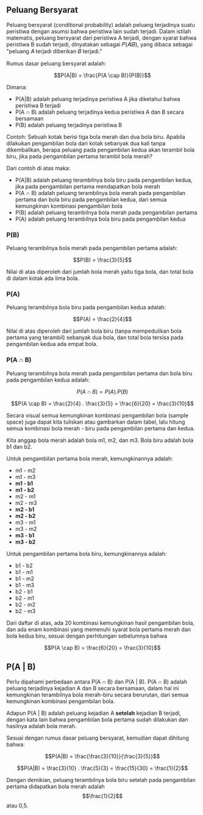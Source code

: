 ## Peluang Bersyarat
Peluang bersyarat (conditional probability) adalah peluang terjadinya suatu peristiwa dengan asumsi bahwa peristiwa lain sudah terjadi. Dalam istilah matematis, peluang bersyarat dari peristiwa A terjadi, dengan syarat bahwa peristiwa B sudah terjadi, dinyatakan sebagai 𝑃(𝐴∣𝐵), yang dibaca sebagai "peluang 𝐴 terjadi diberikan 𝐵 terjadi."

Rumus dasar peluang bersyarat adalah:

$$P(A|B) = \frac{P(A \cap B)}{P(B)}$$

Dimana:
- P(A|B) adalah peluang terjadinya peristiwa A jika diketahui bahwa peristiwa B terjadi
- P(A ∩ B) adalah peluang terjadinya kedua peristiwa A dan B secara bersamaan
- P(B) adalah peluang terjadinya peristiwa B

Contoh:
Sebuah kotak berisi tiga bola merah dan dua bola biru. Apabila dilakukan pengambilan bola dari kotak sebanyak dua kali tanpa dikembalikan, berapa peluang pada pengambilan kedua akan terambil bola biru, jika pada pengambilan pertama terambil bola merah?

Dari contoh di atas maka: 
- P(A|B) adalah peluang terambilnya bola biru pada pengambilan kedua, jika pada pengambilan pertama mendapatkan bola merah
- P(A ∩ B) adalah peluang terambilnya bola merah pada pengambilan pertama dan bola biru pada pengambilan kedua, dari semua kemungkinan kombinasi pengambilan bola
- P(B) adalah peluang terambilnya bola merah pada pengambilan pertama
- P(A) adalah peluang terambilnya bola biru pada pengambilan kedua

### P(B)
Peluang terambilnya bola merah pada pengambilan pertama adalah:

$$P(B) = \frac{3}{5}$$

Nilai di atas diperoleh dari jumlah bola merah yaitu tiga bola, dan total bola di dalam kotak ada lima bola.

### P(A)
Peluang terambilnya bola biru pada pengambilan kedua adalah:

$$P(A) = \frac{2}{4}$$

Nilai di atas diperoleh dari jumlah bola biru (tanpa mempedulikan bola pertama yang terambil) sebanyak dua bola, dan total bola tersisa pada pengambilan kedua ada empat bola.

### P(A ∩ B)
Peluang terambilnya bola merah pada pengambilan pertama dan bola biru pada pengambilan kedua adalah:

$$P(A \cap B) = P(A) . P(B)$$

$$P(A \cap B) = \frac{2}{4} . \frac{3}{5} = \frac{6}{20} = \frac{3}{10}$$

Secara visual semua kemungkinan kombinasi pengambilan bola (sample space) juga dapat kita tuliskan atau gambarkan dalam tabel, lalu hitung semua kombinasi bola merah - biru pada pengambilan pertama dan kedua.

Kita anggap bola merah adalah bola m1, m2, dan m3. Bola biru adalah bola b1 dan b2.

Untuk pengambilan pertama bola merah, kemungkinannya adalah:
- m1 - m2
- m1 - m3
- **m1 - b1** 
- **m1 - b2**
- m2 - m1
- m2 - m3
- **m2 - b1**
- **m2 - b2**
- m3 - m1
- m3 - m2
- **m3 - b1**
- **m3 - b2**

Untuk pengambilan pertama bola biru, kemungkinannya adalah:
- b1 - b2
- b1 - m1
- b1 - m2
- b1 - m3
- b2 - b1
- b2 - m1
- b2 - m2
- b2 - m3

Dari daftar di atas, ada 20 kombinasi kemungkinan hasil pengambilan bola, dan ada enam kombinasi yang memenuhi syarat bola pertama merah dan bola kedua biru, sesuai dengan perhitungan sebelumnya bahwa

$$P(A \cap B) = \frac{6}{20} = \frac{3}{10}$$

## P(A | B)
Perlu dipahami perbedaan antara P(A ∩ B) dan P(A | B). P(A ∩ B) adalah peluang terjadinya kejadian A dan B secara bersamaan, dalam hal ini kemungkinan terambilnya bola merah-biru secara berurutan, dari semua kemungkinan kombinasi pengambilan bola.

Adapun P(A | B) adalah peluang kejadian A **setelah** kejadian B terjadi, dengan kata lain bahwa pengambilan bola pertama sudah dilakukan dan hasilnya adalah bola merah.

Sesuai dengan rumus dasar peluang bersyarat, kemudian dapat dihitung bahwa:

$$P(A|B) = \frac{\frac{3}{10}}{\frac{3}{5}}$$

$$P(A|B) = \frac{3}{10} . \frac{5}{3} = \frac{15}{30} = \frac{1}{2}$$

Dengan demikian, peluang terambilnya bola biru setelah pada pengambilan pertama didapatkan bola merah adalah $$\frac{1}{2}$$ atau 0,5.